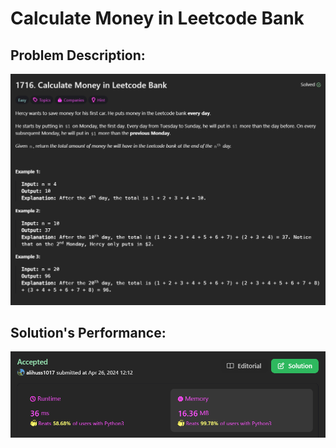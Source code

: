 # Calculate Money in Leetcode Bank

## Problem Description:
![alt text](images/image(1).png)

## Solution's Performance:
![alt text](images/image.png)

